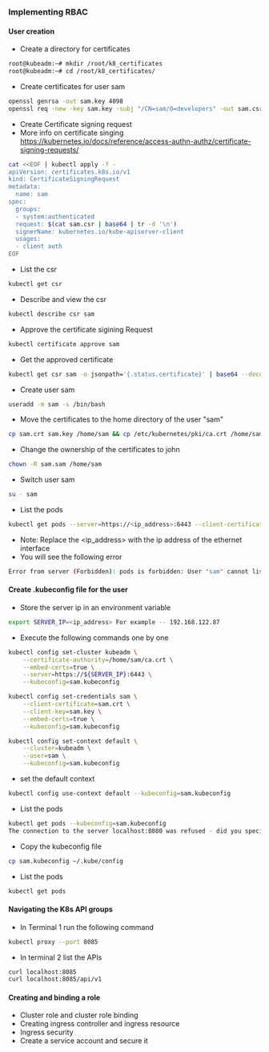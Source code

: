 ### Implementing RBAC
#### User creation 
* Create a directory for certificates
``` bash
root@kubeadm:~# mkdir /root/k8_certificates
root@kubeadm:~# cd /root/k8_certificates/
```
* Create certificates for user sam
``` bash
openssl genrsa -out sam.key 4098
openssl req -new -key sam.key -subj "/CN=sam/O=developers" -out sam.csr
```
* Create Certificate signing request
* More info on certificate singing https://kubernetes.io/docs/reference/access-authn-authz/certificate-signing-requests/
``` bash
cat <<EOF | kubectl apply -f -
apiVersion: certificates.k8s.io/v1
kind: CertificateSigningRequest
metadata:
  name: sam
spec:
  groups:
  - system:authenticated
  request: $(cat sam.csr | base64 | tr -d '\n')
  signerName: kubernetes.io/kube-apiserver-client
  usages:
  - client auth
EOF
```
* List the csr
``` bash
kubectl get csr
```
* Describe and view the csr
``` bash
kubectl describe csr sam
```
* Approve the certificate sigining Request 
``` bash
kubectl certificate approve sam
```
* Get the approved certificate 
``` bash
kubectl get csr sam -o jsonpath='{.status.certificate}' | base64 --decode > sam.crt
```
* Create user sam  
``` bash
useradd -m sam -s /bin/bash

```

* Move the certificates to the home directory of the user "sam"
``` bash
cp sam.crt sam.key /home/sam && cp /etc/kubernetes/pki/ca.crt /home/sam
```
* Change the ownership of the certificates to john
``` bash
chown -R sam.sam /home/sam
```
* Switch user sam
``` bash
su - sam 
```
* List the pods 
``` bash
kubectl get pods --server=https://<ip_address>:6443 --client-certificate /home/sam/sam.crt --certificate-authority /home/sam/ca.crt --client-key /home/sam/sam.key
```
* Note: Replace the <ip_address> with the ip address of the ethernet interface
* You will see the following error
``` bash
Error from server (Forbidden): pods is forbidden: User "sam" cannot list resource "pods" in API group "" in the namespace "default"
```
#### Create .kubeconfig file for the user
* Store the server ip in an environment variable 
``` bash
export SERVER_IP=<ip_address> For example -- 192.168.122.87
```
* Execute the following commands one by one 
``` bash
kubectl config set-cluster kubeadm \
    --certificate-authority=/home/sam/ca.crt \
    --embed-certs=true \
    --server=https://${SERVER_IP}:6443 \
    --kubeconfig=sam.kubeconfig

kubectl config set-credentials sam \
    --client-certificate=sam.crt \
    --client-key=sam.key \
    --embed-certs=true \
    --kubeconfig=sam.kubeconfig

kubectl config set-context default \
    --cluster=kubeadm \
    --user=sam \
    --kubeconfig=sam.kubeconfig
```
* set the default context
``` bash
kubectl config use-context default --kubeconfig=sam.kubeconfig
```
* List the pods
``` bash
kubectl get pods --kubeconfig=sam.kubeconfig
The connection to the server localhost:8080 was refused - did you specify the right host or port?
```
* Copy the kubeconfig file
``` bash
cp sam.kubeconfig ~/.kube/config
```
* List the pods
``` bash
kubectl get pods
```

#### Navigating the K8s API groups
* In Terminal 1 run the following command
``` bash
kubectl proxy --port 8085
```
* In terminal 2 list the APIs
``` bash
curl localhost:8085
curl localhost:8085/api/v1
```
#### Creating and binding a role








* Cluster role and cluster role binding
* Creating ingress controller and ingress resource
* Ingress security
* Create a service account and secure it